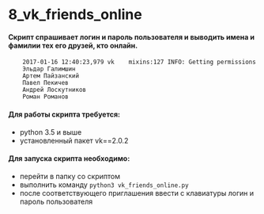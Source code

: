 # 8_vk_friends_online


#### Скрипт спрашивает логин и пароль пользователя и выводить имена и фамилии тех его друзей, кто онлайн.
```
    2017-01-16 12:40:23,979 vk    mixins:127 INFO: Getting permissions
    Эльдар Галимшин
    Артем Пайзанский
    Павел Пекичев
    Андрей Лоскутников
    Роман Романов
```


#### Для работы скрипта требуется:

- python 3.5 и выше
- установленный пакет vk==2.0.2


#### Для запуска скрипта необходимо:

- перейти в папку со скриптом
- выполнить команду `python3 vk_friends_online.py`
- после соответствующего приглашения ввести с клавиатуры логин и пароль пользователя